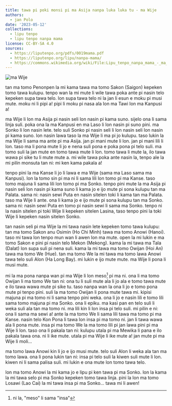 ```yaml
---
title: tawa pi poki monsi pi ma Asija nanpa luka luka tu - ma Wije
authors:
  - jan Polo
date: '2023-05-12'
collections:
  - lipu tenpo
  - lipu tenpo nanpa mama
license: CC-BY-SA 4.0
sources:
  - https://liputenpo.org/pdfs/0019mama.pdf
  - https://liputenpo.org/lipu/nanpa-mama/
  - https://commons.wikimedia.org/wiki/File:Lipu_tenpo_nanpa_mama_-_ma_Wije.png
---
```


![ma Wije](https://upload.wikimedia.org/wikipedia/commons/7/75/Lipu_tenpo_nanpa_mama_-_ma_Wije.png)

tan ma tomo Penonpen la mi kama tawa ma tomo Sakon (Saigon) kepeken tomo tawa kulupu. tenpo wan la mi mute li wile tawa poka ante pi nasin telo kepeken supa tawa telo. lon supa tawa telo ni la jan li esun e moku pi musi mute. moku ni li pipi a! pipi li moku pi nasa ala lon ma Tawi lon ma Kanpusi a!

ma Wije li lon ma Asija pi nasin seli lon nasin pi kama suno. sijelo ona li sama linja suli. poka ona la ma Kanpusi en ma Laso li lon nasin pi suno pini. ma Sonko li lon nasin lete. telo suli Sonko pi nasin seli li lon nasin seli lon nasin pi kama suno. lon nasin lawa taso la ma Wije li ma pi jo kulupu. taso lukin la ma Wije li sama ma ante pi ma Asija. jan pi mani mute li lon. jan pi mani lili li lon. taso ma li pona mute li jo e nena suli pona e poka pona pi telo suli. ma tomo suli la jan mute en tomo tawa mute li lon. tomo tawa li mute la, ilo tawa wawa pi sike tu li mute mute a. mi wile tawa poka ante nasin la, tenpo ale la mi pilin monsuta tan ni: mi ken kama pakala a!

tenpo pini la ma Kanse li jo li lawa e ma Wije (sama ma Laso sama ma Kanpusi). lon la tomo sin pi ma ni li sama lili lon tomo pi ma Kanse. taso tomo majuna li sama lili lon tomo pi ma Sonko. tenpo pini mute la ma Asija pi nasin seli lon nasin pi kama suno li kama jo e ijo mute pi sona kulupu tan ma Palata. sama ni: nasin sewi Puta en nasin sitelen toki li kama tan ma Palata. taso ma Wije li ante. ona li kama jo e ijo mute pi sona kulupu tan ma Sonko. sama ni: nasin sewi Puta en tomo pi nasin sewi li sama ma Sonko. tenpo ni la nasin sitelen pi toki Wije li kepeken sitelen Lasina, taso tenpo pini la toki Wije li kepeken nasin sitelen Sonko.

tan nasin seli pi ma Wije la mi tawa nasin lete kepeken tomo tawa kulupu: tan ma tomo Sakon anu Osimin (Ho Chi Minh) tawa ma tomo Anowi (Hanoi). taso mi tawa lon tenpo mun wan li awen lon ma mute. open la mi lukin e ma tomo Sakon e pini pi nasin telo Mekon (Mekong). kama la mi tawa ma Tala (Dalat) lon supa suli pi nena suli. kama la mi tawa ma tomo Owijan (Hoi An) tawa ma tomo We (Hue). tan ma tomo We la mi tawa ma tomo lawa Anowi tawa telo suli Alon (Ha Long Bay). mi lukin e ijo mute mute. ma Wije li pona li musi mute.

mi la ma pona nanpa wan pi ma Wije li lon meso[^1] pi ma ni. ona li ma tomo Owijan li ma tomo We tan ni: ona tu li suli mute ala li jo ala e tomo tawa mute e ilo tawa wawa mute pi sike tu. taso nanpa wan la ona li jo e tomo pona mute pi tenpo pini. suli la ma tomo Owijan li pona mute tawa mi. kipisi majuna pi ma tomo ni li sama tenpo pini weka. ona li jo e nasin lili e tomo lili sama tomo majuna pi ma Sonko. ona li epiku. ma kasi pan en telo suli li weka suli ala tan ma tomo ni. ma lili kin li lon insa pi telo suli. mi pilin e ni: ona li sama ma sewi a! ante la ma tomo We li sama lili tawa ma tomo pi ma Kanse. nasin telo Kon Pona li tawa lon insa pi ma tomo ni. jan li tawa wawa ala li pona mute. insa pi ma tomo We la ma tomo lili pi jan lawa pini pi ma Wije li lon. taso ona li pakala tan ni: kulupu utala pi ma Mewika li pana e ilo pakala tawa ona. ni li ike mute. utala pi ma Wije li ike mute a! jan mute pi ma Wije li moli…

[^1]: ni la, "meso" li sama "insa"

ma tomo lawa Anowi kin li jo e ijo musi mute. telo suli Alon li weka ala tan ma tomo lawa. ona li pona lukin tan ni: insa pi telo suli la kiwen suli mute li lon. kiwen ni li sama palisa suli. mi lukin e ona mute lon tomo tawa telo.

lon ma tomo Anowi la mi kama jo e lipu pi ken tawa pi ma Sonko. lon la kama la mi tawa selo pi ma Sonko kepeken tomo tawa linja. pini la lon ma tomo Losawi (Lao Cai) la mi tawa insa pi ma Sonko… tawa mi li awen!
